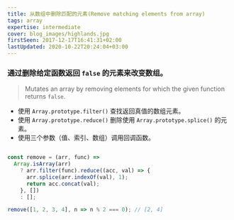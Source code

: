 ```yaml
---
title: 从数组中删除匹配的元素(Remove matching elements from array)
tags: array
expertise: intermediate
cover: blog_images/highlands.jpg
firstSeen: 2017-12-17T16:41:31+02:00
lastUpdated: 2020-10-22T20:24:04+03:00
---
```


### 通过删除给定函数返回 `false` 的元素来改变数组。
> Mutates an array by removing elements for which the given function returns `false`.

- 使用 `Array.prototype.filter()` 查找返回真值的数组元素。
- 使用 `Array.prototype.reduce()` 删除使用 `Array.prototype.splice()` 的元素。
- 使用三个参数（值、索引、数组）调用回调函数。

```js

const remove = (arr, func) =>
  Array.isArray(arr)
    ? arr.filter(func).reduce((acc, val) => {
      arr.splice(arr.indexOf(val), 1);
      return acc.concat(val);
    }, [])
    : [];
```

```js
remove([1, 2, 3, 4], n => n % 2 === 0); // [2, 4]
```
